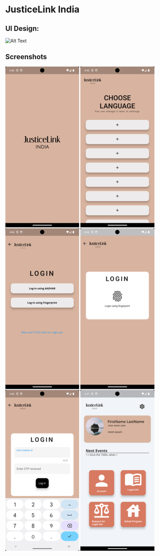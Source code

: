 # JusticeLink India

## UI Design:
![Alt Text](https://media.licdn.com/dms/image/D5622AQGiNj9ZK5C_WQ/feedshare-shrink_2048_1536/0/1695573179965?e=1698883200&v=beta&t=i1pHqXUHyQVVHuGmOckeLLzrZ-iH3dRV2enRbz1U-zI)

## Screenshots

<img src="https://github.com/iammannat03/app-dev/blob/main/jli/Images/Screenshot_1696158990.png?raw=true" alt="Screenshot 1" height="500">    <img src="https://github.com/iammannat03/app-dev/blob/main/jli/Images/Screenshot_1696159001.png?raw=true" alt="Screenshot 1" height="500">    <img src="https://github.com/iammannat03/app-dev/blob/main/jli/Images/Screenshot_1696159004.png?raw=true" alt="Screenshot 1" height="500">    <img src="https://github.com/iammannat03/app-dev/blob/main/jli/Images/Screenshot_1696159006.png?raw=true" alt="Screenshot 1" height="500">    <img src="https://github.com/iammannat03/app-dev/blob/main/jli/Images/Screenshot_1696159014.png?raw=true" alt="Screenshot 1" height="500">    <img src="https://github.com/iammannat03/app-dev/blob/main/jli/Images/Screenshot_1696159024.png?raw=true" alt="Screenshot 1" height="500">
